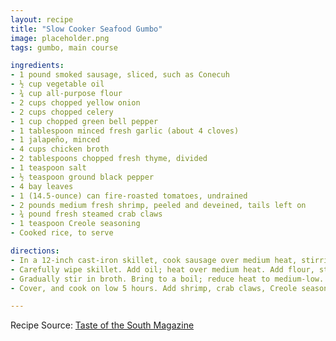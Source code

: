 ```yaml
---
layout: recipe
title: "Slow Cooker Seafood Gumbo"
image: placeholder.png
tags: gumbo, main course

ingredients:
- 1 pound smoked sausage, sliced, such as Conecuh
- ½ cup vegetable oil
- ¾ cup all-purpose flour
- 2 cups chopped yellow onion
- 2 cups chopped celery
- 1 cup chopped green bell pepper
- 1 tablespoon minced fresh garlic (about 4 cloves)
- 1 jalapeño, minced
- 4 cups chicken broth
- 2 tablespoons chopped fresh thyme, divided
- 1 teaspoon salt
- ½ teaspoon ground black pepper
- 4 bay leaves
- 1 (14.5-ounce) can fire-roasted tomatoes, undrained
- 2 pounds medium fresh shrimp, peeled and deveined, tails left on
- ¾ pound fresh steamed crab claws
- 1 teaspoon Creole seasoning
- Cooked rice, to serve

directions:
- In a 12-inch cast-iron skillet, cook sausage over medium heat, stirring occasionally, until browned, approximately 7 minutes. Remove sausage from skillet. Set aside. Discard rendered fat in skillet
- Carefully wipe skillet. Add oil; heat over medium heat. Add flour, stirring until smooth. Cook, stirring constantly with a wooden spoon, until mixture is a deep caramel color, approximately 30 minutes. Add onion, celery, bell pepper, garlic, and jalapeño; cook, stirring constantly, until softened, approximately 5 minutes.
- Gradually stir in broth. Bring to a boil; reduce heat to medium-low. Simmer, stirring constantly, until mixture is smooth and has thickened, approximately 2 minutes. Transfer to a 5- to 6-quart slow cooker. Add sausage, 1 tablespoon thyme, salt, pepper, bay leaves, and tomato.
- Cover, and cook on low 5 hours. Add shrimp, crab claws, Creole seasoning, and remaining 1 tablespoon thyme. Cover, and cook on high until shrimp are pink and firm, approximately 30 minutes, stirring twice. Discard bay leaves. Serve over rice. Garnish with green onion, if desired.

---
```

Recipe Source: [Taste of the South Magazine](https://www.tasteofthesouthmagazine.com/slow-cooker-sausage-seafood-gumbo/)